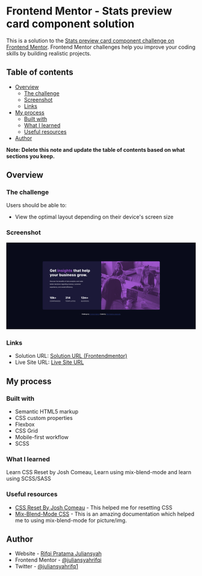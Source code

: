 # Frontend Mentor - Stats preview card component solution

This is a solution to the [Stats preview card component challenge on Frontend Mentor](https://www.frontendmentor.io/challenges/stats-preview-card-component-8JqbgoU62). Frontend Mentor challenges help you improve your coding skills by building realistic projects. 

## Table of contents

- [Overview](#overview)
  - [The challenge](#the-challenge)
  - [Screenshot](#screenshot)
  - [Links](#links)
- [My process](#my-process)
  - [Built with](#built-with)
  - [What I learned](#what-i-learned)
  - [Useful resources](#useful-resources)
- [Author](#author)

**Note: Delete this note and update the table of contents based on what sections you keep.**

## Overview

### The challenge

Users should be able to:

- View the optimal layout depending on their device's screen size

### Screenshot

![](./screenshot.png)

### Links

- Solution URL: [Solution URL (Frontendmentor)](https://www.frontendmentor.io/solutions/stats-preview-card-component-0ZW3RvvHPQ)
- Live Site URL: [Live Site URL](https://stats-preview-frontendmentor.vercel.app/)

## My process

### Built with

- Semantic HTML5 markup
- CSS custom properties
- Flexbox
- CSS Grid
- Mobile-first workflow
- SCSS

### What I learned

Learn CSS Reset by Josh Comeau, Learn using mix-blend-mode and learn using SCSS/SASS

### Useful resources

- [CSS Reset By Josh Comeau](https://www.joshwcomeau.com/css/custom-css-reset/) - This helped me for resetting CSS
- [Mix-Blend-Mode CSS](https://developer.mozilla.org/en-US/docs/Web/CSS/mix-blend-mode?retiredLocale=id) - This is an amazing documentation which helped me to using mix-blend-mode for picture/img.

## Author

- Website - [Rifqi Pratama Juliansyah](https://www.rifqipratamaj.me/)
- Frontend Mentor - [@juliansyahrifqi](https://www.frontendmentor.io/profile/juliansyahrifqi)
- Twitter - [@juliansyahrifq1](https://www.twitter.com/juliansyahrifq1)


